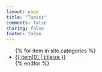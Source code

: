 ```yaml
---
layout: page
title: "Topics"
comments: false
sharing: false
footer: false
---
```


<ul id='topics'>
{% for item in site.categories %}
    <li><a href="/blog/topics/{{ item[0] }}/">{{ item[0] | titleize }}</a></li>
{% endfor %}
</ul>
